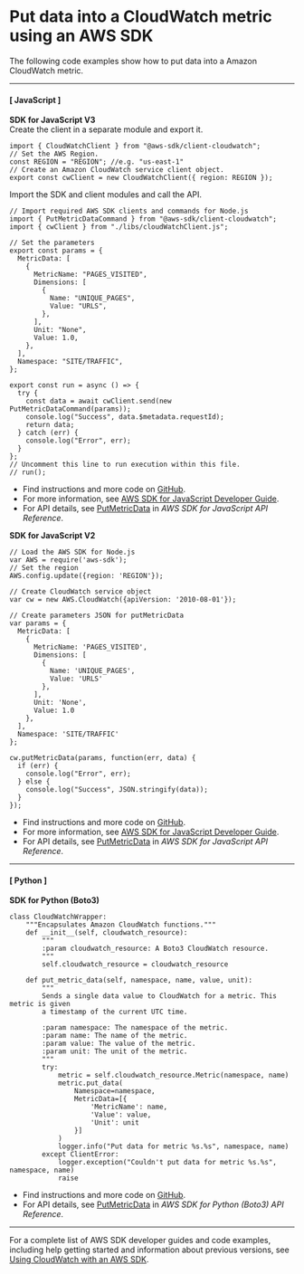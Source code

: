 # Put data into a CloudWatch metric using an AWS SDK<a name="example_cloudwatch_PutMetricData_section"></a>

The following code examples show how to put data into a Amazon CloudWatch metric\.

------
#### [ JavaScript ]

**SDK for JavaScript V3**  
Create the client in a separate module and export it\.  

```
import { CloudWatchClient } from "@aws-sdk/client-cloudwatch";
// Set the AWS Region.
const REGION = "REGION"; //e.g. "us-east-1"
// Create an Amazon CloudWatch service client object.
export const cwClient = new CloudWatchClient({ region: REGION });
```
Import the SDK and client modules and call the API\.  

```
// Import required AWS SDK clients and commands for Node.js
import { PutMetricDataCommand } from "@aws-sdk/client-cloudwatch";
import { cwClient } from "./libs/cloudWatchClient.js";

// Set the parameters
export const params = {
  MetricData: [
    {
      MetricName: "PAGES_VISITED",
      Dimensions: [
        {
          Name: "UNIQUE_PAGES",
          Value: "URLS",
        },
      ],
      Unit: "None",
      Value: 1.0,
    },
  ],
  Namespace: "SITE/TRAFFIC",
};

export const run = async () => {
  try {
    const data = await cwClient.send(new PutMetricDataCommand(params));
    console.log("Success", data.$metadata.requestId);
    return data;
  } catch (err) {
    console.log("Error", err);
  }
};
// Uncomment this line to run execution within this file.
// run();
```
+  Find instructions and more code on [GitHub](https://github.com/awsdocs/aws-doc-sdk-examples/tree/main/javascriptv3/example_code/cloudwatch)\. 
+  For more information, see [AWS SDK for JavaScript Developer Guide](https://docs.aws.amazon.com/sdk-for-javascript/v3/developer-guide/cloudwatch-examples-getting-metrics.html#cloudwatch-examples-getting-metrics-publishing-custom)\. 
+  For API details, see [PutMetricData](https://docs.aws.amazon.com/AWSJavaScriptSDK/v3/latest/clients/client-cloudwatch/classes/putmetricdatacommand.html) in *AWS SDK for JavaScript API Reference*\. 

**SDK for JavaScript V2**  
  

```
// Load the AWS SDK for Node.js
var AWS = require('aws-sdk');
// Set the region 
AWS.config.update({region: 'REGION'});

// Create CloudWatch service object
var cw = new AWS.CloudWatch({apiVersion: '2010-08-01'});

// Create parameters JSON for putMetricData
var params = {
  MetricData: [
    {
      MetricName: 'PAGES_VISITED',
      Dimensions: [
        {
          Name: 'UNIQUE_PAGES',
          Value: 'URLS'
        },
      ],
      Unit: 'None',
      Value: 1.0
    },
  ],
  Namespace: 'SITE/TRAFFIC'
};

cw.putMetricData(params, function(err, data) {
  if (err) {
    console.log("Error", err);
  } else {
    console.log("Success", JSON.stringify(data));
  }
});
```
+  Find instructions and more code on [GitHub](https://github.com/awsdocs/aws-doc-sdk-examples/tree/main/javascript/example_code/cloudwatch)\. 
+  For more information, see [AWS SDK for JavaScript Developer Guide](https://docs.aws.amazon.com/sdk-for-javascript/v2/developer-guide/cloudwatch-examples-getting-metrics.html#cloudwatch-examples-getting-metrics-publishing-custom)\. 
+  For API details, see [PutMetricData](https://docs.aws.amazon.com/goto/AWSJavaScriptSDK/monitoring-2010-08-01/PutMetricData) in *AWS SDK for JavaScript API Reference*\. 

------
#### [ Python ]

**SDK for Python \(Boto3\)**  
  

```
class CloudWatchWrapper:
    """Encapsulates Amazon CloudWatch functions."""
    def __init__(self, cloudwatch_resource):
        """
        :param cloudwatch_resource: A Boto3 CloudWatch resource.
        """
        self.cloudwatch_resource = cloudwatch_resource

    def put_metric_data(self, namespace, name, value, unit):
        """
        Sends a single data value to CloudWatch for a metric. This metric is given
        a timestamp of the current UTC time.

        :param namespace: The namespace of the metric.
        :param name: The name of the metric.
        :param value: The value of the metric.
        :param unit: The unit of the metric.
        """
        try:
            metric = self.cloudwatch_resource.Metric(namespace, name)
            metric.put_data(
                Namespace=namespace,
                MetricData=[{
                    'MetricName': name,
                    'Value': value,
                    'Unit': unit
                }]
            )
            logger.info("Put data for metric %s.%s", namespace, name)
        except ClientError:
            logger.exception("Couldn't put data for metric %s.%s", namespace, name)
            raise
```
+  Find instructions and more code on [GitHub](https://github.com/awsdocs/aws-doc-sdk-examples/tree/main/python/example_code/cloudwatch)\. 
+  For API details, see [PutMetricData](https://docs.aws.amazon.com/goto/boto3/monitoring-2010-08-01/PutMetricData) in *AWS SDK for Python \(Boto3\) API Reference*\. 

------

For a complete list of AWS SDK developer guides and code examples, including help getting started and information about previous versions, see [Using CloudWatch with an AWS SDK](sdk-general-information-section.md)\.